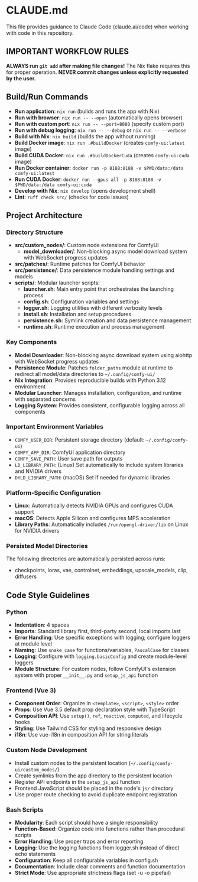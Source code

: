 # CLAUDE.md

This file provides guidance to Claude Code (claude.ai/code) when working with code in this repository.

## IMPORTANT WORKFLOW RULES
**ALWAYS run `git add` after making file changes!** The Nix flake requires this for proper operation.
**NEVER commit changes unless explicitly requested by the user.**

## Build/Run Commands
- **Run application**: `nix run` (builds and runs the app with Nix)
- **Run with browser**: `nix run -- --open` (automatically opens browser)
- **Run with custom port**: `nix run -- --port=8080` (specify custom port)
- **Run with debug logging**: `nix run -- --debug` or `nix run -- --verbose`
- **Build with Nix**: `nix build` (builds the app without running)
- **Build Docker image**: `nix run .#buildDocker` (creates `comfy-ui:latest` image)
- **Build CUDA Docker**: `nix run .#buildDockerCuda` (creates `comfy-ui:cuda` image)
- **Run Docker container**: `docker run -p 8188:8188 -v $PWD/data:/data comfy-ui:latest`
- **Run CUDA Docker**: `docker run --gpus all -p 8188:8188 -v $PWD/data:/data comfy-ui:cuda`
- **Develop with Nix**: `nix develop` (opens development shell)
- **Lint**: `ruff check src/` (checks for code issues)

## Project Architecture

### Directory Structure
- **src/custom_nodes/**: Custom node extensions for ComfyUI
  - **model_downloader/**: Non-blocking async model download system with WebSocket progress updates
- **src/patches/**: Runtime patches for ComfyUI behavior
- **src/persistence/**: Data persistence module handling settings and models
- **scripts/**: Modular launcher scripts:
  - **launcher.sh**: Main entry point that orchestrates the launching process
  - **config.sh**: Configuration variables and settings
  - **logger.sh**: Logging utilities with different verbosity levels
  - **install.sh**: Installation and setup procedures
  - **persistence.sh**: Symlink creation and data persistence management
  - **runtime.sh**: Runtime execution and process management

### Key Components
- **Model Downloader**: Non-blocking async download system using aiohttp with WebSocket progress updates
- **Persistence Module**: Patches `folder_paths` module at runtime to redirect all model/data directories to `~/.config/comfy-ui/`
- **Nix Integration**: Provides reproducible builds with Python 3.12 environment
- **Modular Launcher**: Manages installation, configuration, and runtime with separated concerns
- **Logging System**: Provides consistent, configurable logging across all components

### Important Environment Variables
- `COMFY_USER_DIR`: Persistent storage directory (default: `~/.config/comfy-ui`)
- `COMFY_APP_DIR`: ComfyUI application directory
- `COMFY_SAVE_PATH`: User save path for outputs
- `LD_LIBRARY_PATH`: (Linux) Set automatically to include system libraries and NVIDIA drivers
- `DYLD_LIBRARY_PATH`: (macOS) Set if needed for dynamic libraries

### Platform-Specific Configuration
- **Linux**: Automatically detects NVIDIA GPUs and configures CUDA support
- **macOS**: Detects Apple Silicon and configures MPS acceleration
- **Library Paths**: Automatically includes `/run/opengl-driver/lib` on Linux for NVIDIA drivers

### Persisted Model Directories
The following directories are automatically persisted across runs:
- checkpoints, loras, vae, controlnet, embeddings, upscale_models, clip, diffusers

## Code Style Guidelines

### Python
- **Indentation**: 4 spaces
- **Imports**: Standard library first, third-party second, local imports last
- **Error Handling**: Use specific exceptions with logging; configure loggers at module level
- **Naming**: Use `snake_case` for functions/variables, `PascalCase` for classes
- **Logging**: Configure with `logging.basicConfig` and create module-level loggers
- **Module Structure**: For custom nodes, follow ComfyUI's extension system with proper `__init__.py` and `setup_js_api` function

### Frontend (Vue 3)
- **Component Order**: Organize in `<template>`, `<script>`, `<style>` order
- **Props**: Use Vue 3.5 default prop declaration style with TypeScript
- **Composition API**: Use `setup()`, `ref`, `reactive`, `computed`, and lifecycle hooks
- **Styling**: Use Tailwind CSS for styling and responsive design
- **i18n**: Use vue-i18n in composition API for string literals

### Custom Node Development
- Install custom nodes to the persistent location (`~/.config/comfy-ui/custom_nodes/`)
- Create symlinks from the app directory to the persistent location
- Register API endpoints in the `setup_js_api` function
- Frontend JavaScript should be placed in the node's `js/` directory
- Use proper route checking to avoid duplicate endpoint registration

### Bash Scripts
- **Modularity**: Each script should have a single responsibility
- **Function-Based**: Organize code into functions rather than procedural scripts
- **Error Handling**: Use proper traps and error reporting
- **Logging**: Use the logging functions from logger.sh instead of direct echo statements
- **Configuration**: Keep all configurable variables in config.sh
- **Documentation**: Include clear comments and function documentation
- **Strict Mode**: Use appropriate strictness flags (set -u -o pipefail)